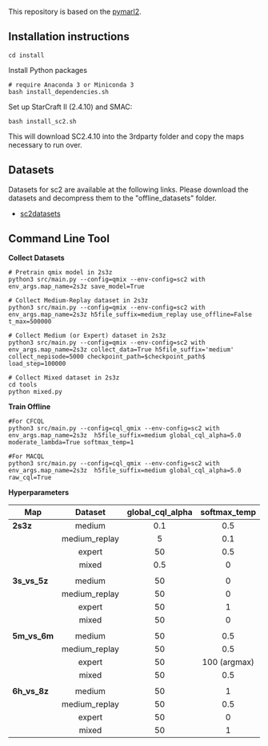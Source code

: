This repository is based on the [pymarl2](https://github.com/hijkzzz/pymarl2).

## Installation instructions

```shell
cd install
```

Install Python packages

```shell
# require Anaconda 3 or Miniconda 3
bash install_dependencies.sh
```

Set up StarCraft II (2.4.10) and SMAC:

```shell
bash install_sc2.sh
```

This will download SC2.4.10 into the 3rdparty folder and copy the maps necessary to run over.

## Datasets

Datasets for sc2 are available at the following links. Please download the datasets and decompress them to the "offline_datasets" folder.

- [sc2datasets](https://drive.google.com/file/d/1Hn0CxnGDiwF9i7ugiLCyUYz-GzIkdQeD/view?usp=sharing)


## Command Line Tool

**Collect Datasets**

```shell
# Pretrain qmix model in 2s3z
python3 src/main.py --config=qmix --env-config=sc2 with env_args.map_name=2s3z save_model=True
```

```shell
# Collect Medium-Replay dataset in 2s3z
python3 src/main.py --config=qmix --env-config=sc2 with env_args.map_name=2s3z h5file_suffix=medium_replay use_offline=False t_max=500000 
```

```shell
# Collect Medium (or Expert) dataset in 2s3z
python3 src/main.py --config=qmix --env-config=sc2 with env_args.map_name=2s3z collect_data=True h5file_suffix='medium' collect_nepisode=5000 checkpoint_path=$checkpoint_path$ load_step=100000
```

```shell
# Collect Mixed dataset in 2s3z
cd tools
python mixed.py
```

**Train Offline**

```shell
#For CFCQL
python3 src/main.py --config=cql_qmix --env-config=sc2 with env_args.map_name=2s3z  h5file_suffix=medium global_cql_alpha=5.0  moderate_lambda=True softmax_temp=1
```

```shell
#For MACQL
python3 src/main.py --config=cql_qmix --env-config=sc2 with env_args.map_name=2s3z  h5file_suffix=medium global_cql_alpha=5.0  raw_cql=True
```

**Hyperparameters**

| **Map**         | **Dataset**      | **global\_cql\_alpha** | **softmax\_temp**    |
|-----------------|:------------------:|:-----------------------:|:----------------------:|
| **2s3z**        | medium           | 0.1                   | 0.5                  |
|                 | medium\_replay   | 5                     | 0.1                  |
|                 | expert           | 50                    | 0.5                  |
|                 | mixed            | 0.5                   | 0                    |
| | | |
| **3s\_vs\_5z**  | medium           | 50                    | 0                    |
|                 | medium\_replay   | 50                    | 0                    |
|                 | expert           | 50                    | 1                    |
|                 | mixed            | 50                    | 0                    |
| | | |
| **5m\_vs\_6m**  | medium           | 50                    | 0.5                  |
|                 | medium\_replay   | 50                    | 0.5                  |
|                 | expert           | 50                    | 100 (argmax)         |
|                 | mixed            | 50                    | 0.5                  |
| | | |
| **6h\_vs\_8z**  | medium           | 50                    | 1                    |
|                 | medium\_replay   | 50                    | 0.5                  |
|                 | expert           | 50                    | 0                    |
|                 | mixed            | 50                    | 1                    |

